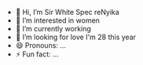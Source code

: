 - 👋 Hi, I’m Sir White Spec reNyika 
- 👀 I’m interested in women 
- 🌱 I’m currently working 
- 💞️ I’m looking for love
  I'm 28 this year
- 😄 Pronouns: ...
- ⚡ Fun fact: ...

<!---
SpecreNyika/SpecreNyika is a ✨ special ✨ repository because its `README.md` (this file) appears on your GitHub profile.
You can click the Preview link to take a look at your changes.
--->
